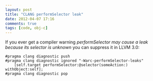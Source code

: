 ```yaml
---
layout: post
title: "CLANG performSelector leak"
date: 2012-04-07 17:16
comments: true
tags: [code, obj-c] 
---
```


If you ever get a compiler warning *performSelector may cause a leak because its selector is unknown* you can suppress it in LLVM 3.0:

``` objc
#pragma clang diagnostic push
#pragma clang diagnostic ignored "-Warc-performSelector-leaks"
    [self.target performSelector:@selector(someAction:) withObject:self];
#pragma clang diagnostic pop
```

 